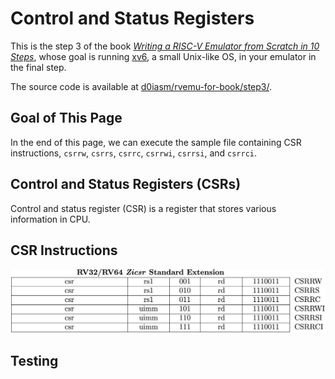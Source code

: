 # Control and Status Registers

This is the step 3 of the book [_Writing a RISC-V Emulator from Scratch in 10 Steps_](./), whose goal is running [xv6](https://github.com/mit-pdos/xv6-riscv), a small Unix-like OS, in your emulator in the final step.

The source code is available at [d0iasm/rvemu-for-book/step3/](https://github.com/d0iasm/rvemu-for-book/tree/master/step3).

## Goal of This Page

In the end of this page, we can execute the sample file containing CSR instructions, `csrrw`, `csrrs`, `csrrc`, `csrrwi`, `csrrsi`, and `csrrci`.

## Control and Status Registers \(CSRs\)

Control and status register \(CSR\) is a register that stores various information in CPU.

## CSR Instructions

![Fig 3.1\(Source: RV32/RV64 Zicsr Standard Extension table in Volume I: Unprivileged ISA\)](.gitbook/assets/rvemubook-csr-instructions.png)

## Testing


